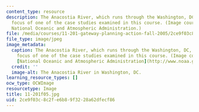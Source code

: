 ```yaml
---
content_type: resource
description: The Anacostia River, which runs through the Washington, DC, area is the
  focus of one of the case studies examined in this course. (Image courtesy of the
  National Oceanic and Atmospheric Administration.)
file: /media/courses/11-201-gateway-planning-action-fall-2005/2ce9f03c8c2fe6b89f3228a62dfecf86_11-201f05.jpg
file_type: image/jpeg
image_metadata:
  caption: The Anacostia River, which runs through the Washington, DC, area is the
    focus of one of the case studies examined in this course. (Image courtesy of the
    [National Oceanic and Atmospheric Administration](http://www.noaa.gov/).)
  credit: ''
  image-alt: The Anacostia River in Washington, DC.
learning_resource_types: []
ocw_type: OCWImage
resourcetype: Image
title: 11-201f05.jpg
uid: 2ce9f03c-8c2f-e6b8-9f32-28a62dfecf86
---
```

